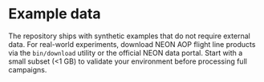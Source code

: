 # Example data

The repository ships with synthetic examples that do not require external data.
For real-world experiments, download NEON AOP flight line products via the
`bin/download` utility or the official NEON data portal. Start with a small
subset (<1 GB) to validate your environment before processing full campaigns.
